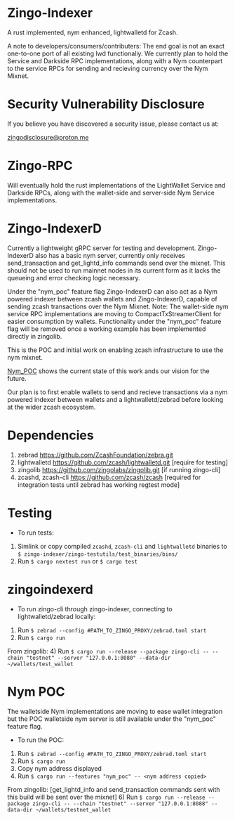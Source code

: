 # Zingo-Indexer
A rust implemented, nym enhanced, lightwalletd for Zcash.

A note to developers/consumers/contributers: The end goal is not an exact one-to-one port of all existing lwd functionaliy.
We currently plan to hold the Service and Darkside RPC implementations, along with a Nym counterpart to the service RPCs for sending and recieving currency over the Nym Mixnet.

# Security Vulnerability Disclosure
If you believe you have discovered a security issue, please contact us at:

zingodisclosure@proton.me

# Zingo-RPC
Will eventually hold the rust implementations of the LightWallet Service and Darkside RPCs, along with the wallet-side and server-side Nym Service implementations.

# Zingo-IndexerD
Currently a lightweight gRPC server for testing and development. Zingo-IndexerD also has a basic nym server, currently only receives send_transaction and get_lightd_info commands send over the mixnet. 
This should not be used to run mainnet nodes in its current form as it lacks the queueing and error checking logic necessary.

Under the "nym_poc" feature flag Zingo-IndexerD can also act as a Nym powered indexer between zcash wallets and Zingo-IndexerD, capable of sending zcash transactions over the Nym Mixnet. 
Note: The wallet-side nym service RPC implementations are moving to CompactTxStreamerClient for easier consumption by wallets. Functionality under the "nym_poc" feature flag will be removed once a working example has been implemented directly in zingolib.

This is the POC and initial work on enabling zcash infrastructure to use the nym mixnet.

[Nym_POC](./docs/nym_poc.pdf) shows the current state of this work ands our vision for the future. 

Our plan is to first enable wallets to send and recieve transactions via a nym powered indexer between wallets and a lightwalletd/zebrad before looking at the wider zcash ecosystem.


# Dependencies
1) zebrad <https://github.com/ZcashFoundation/zebra.git>
2) lightwalletd <https://github.com/zcash/lightwalletd.git> [require for testing]
3) zingolib <https://github.com/zingolabs/zingolib.git> [if running zingo-cli]
4) zcashd, zcash-cli <https://github.com/zcash/zcash> [required for integration tests until zebrad has working regtest mode]


# Testing
- To run tests:
1) Simlink or copy compiled `zcashd`, `zcash-cli` and `lightwalletd` binaries to `$ zingo-indexer/zingo-testutils/test_binaries/bins/`
3) Run `$ cargo nextest run` or `$ cargo test`

# zingoindexerd
- To run zingo-cli through zingo-indexer, connecting to lightwalletd/zebrad locally:
1) Run `$ zebrad --config #PATH_TO_ZINGO_PROXY/zebrad.toml start`
3) Run `$ cargo run`

From zingolib:
4) Run `$ cargo run --release --package zingo-cli -- --chain "testnet" --server "127.0.0.1:8080" --data-dir ~/wallets/test_wallet`

# Nym POC
The walletside Nym implementations are moving to ease wallet integration but the POC walletside nym server is still available under the "nym_poc" feature flag.
- To run the POC:
1) Run `$ zebrad --config #PATH_TO_ZINGO_PROXY/zebrad.toml start`
3) Run `$ cargo run`
4) Copy nym address displayed
5) Run `$ cargo run --features "nym_poc" -- <nym address copied>`

From zingolib: [get_lightd_info and send_transaction commands sent with this build will be sent over the mixnet]
6) Run `$ cargo run --release --package zingo-cli -- --chain "testnet" --server "127.0.0.1:8088" --data-dir ~/wallets/testnet_wallet`

